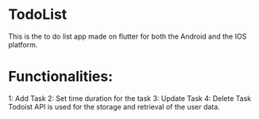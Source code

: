 # TodoList
This is the to do list app made on flutter for both the Android and the IOS platform.
# Functionalities:
1: Add Task
2: Set time duration for the task
3: Update Task
4: Delete Task
Todoist API is used for the storage and retrieval of the user data.
